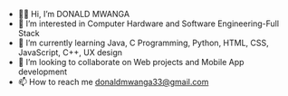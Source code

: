 - 👋🏾 Hi, I’m DONALD MWANGA
- 👀 I’m interested in Computer Hardware and Software Engineering-Full Stack
- 🌱 I’m currently learning Java, C Programming, Python, HTML, CSS, JavaScript, C++, UX design
- 💞️ I’m looking to collaborate on Web projects and Mobile App development
- 📫 How to reach me donaldmwanga33@gmail.com
